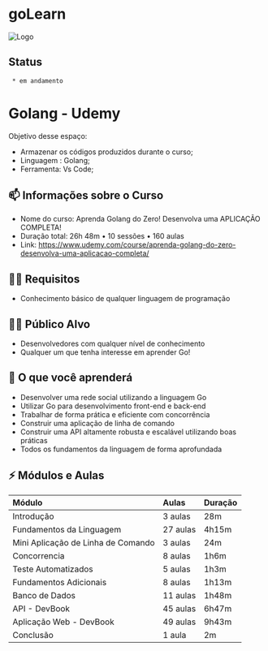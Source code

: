 # goLearn

![Logo](https://miro.medium.com/v2/resize:fit:1087/1*9_HsCl6OP4BruI9ZOCmhrw.png)

## Status

```bash
 * em andamento
```
    
# Golang - Udemy

Objetivo desse espaço:

- Armazenar os códigos produzidos durante o curso;
- Linguagem : Golang;
- Ferramenta: Vs Code;

## 📫 Informações sobre o Curso

- Nome do curso: Aprenda Golang do Zero! Desenvolva uma APLICAÇÃO COMPLETA!
- Duração total: 26h 48m •  10 sessões • 160 aulas
- Link: https://www.udemy.com/course/aprenda-golang-do-zero-desenvolva-uma-aplicacao-completa/

## 👩‍💻 Requisitos
- Conhecimento básico de qualquer linguagem de programação

## 👯‍♀️ Público Alvo
- Desenvolvedores com qualquer nível de conhecimento
- Qualquer um que tenha interesse em aprender Go!

## 🧠 O que você aprenderá
- Desenvolver uma rede social utilizando a linguagem Go
- Utilizar Go para desenvolvimento front-end e back-end
- Trabalhar de forma prática e eficiente com concorrência
- Construir uma aplicação de linha de comando
- Construir uma API altamente robusta e escalável utilizando boas práticas
- Todos os fundamentos da linguagem de forma aprofundada

## ⚡️ Módulos e Aulas 

| Módulo      |  Aulas      | Duração                          |
| :---------- | :---------- | :---------------------------------- |
| Introdução   | 3 aulas |28m  | 
| Fundamentos da Linguagem   | 27 aulas |4h15m |
| Mini Aplicação de Linha de Comando   | 3 aulas |24m  |
| Concorrencia   | 8 aulas |1h6m  |
| Teste Automatizados  | 5 aulas |1h3m |
| Fundamentos Adicionais   | 8 aulas |1h13m  |
| Banco de Dados   | 11 aulas |1h48m  |
| API - DevBook   | 45 aulas |6h47m |
| Aplicação Web - DevBook   | 49 aulas |9h43m  |
| Conclusão   | 1 aula |2m  |
